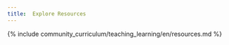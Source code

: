 ```yaml
---
title:  Explore Resources
---
```



{% include community_curriculum/teaching_learning/en/resources.md %}